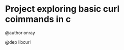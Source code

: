 Project exploring basic curl coimmands in c
============================================

@author onray

@dep libcurl
